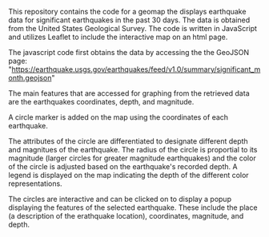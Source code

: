 This repository contains the code for a geomap the displays earthquake data for significant earthquakes in the past 30 days. The data is obtained from the United States Geological Survey. The code is written in JavaScript and utilizes Leaflet to include the interactive map on an html page.

The javascript code first obtains the data by accessing the the GeoJSON page: "https://earthquake.usgs.gov/earthquakes/feed/v1.0/summary/significant_month.geojson"

The main features that are accessed for graphing from the retrieved data are the earthquakes coordinates, depth, and magnitude.

A circle marker is added on the map using the coordinates of each earthquake.

The attributes of the circle are differentiated to designate different depth and magnitues of the earthquake. The radius of the circle is proportial to its magnitude (larger circles for greater magnitude earthquakes) and the color of the circle is adjusted based on the earthquake's recorded depth. A legend is displayed on the map indicating the depth of the different color representations.

The circles are interactive and can be clicked on to display a popup displaying the features of the selected earthquake. These include the place (a description of the erathquake location), coordinates, magnitude, and depth.
